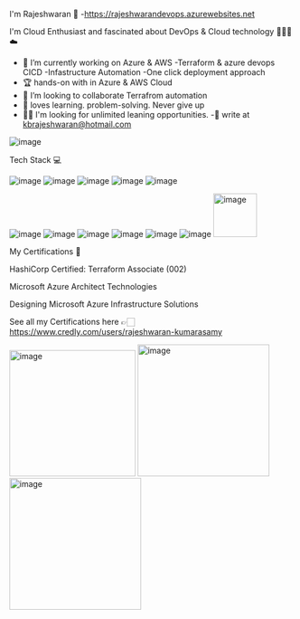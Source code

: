  I'm Rajeshwaran 👋 -https://rajeshwarandevops.azurewebsites.net
                                                      
 I'm  Cloud Enthusiast and fascinated about DevOps & Cloud technology 👨🏻‍💻 ☁️

- 🔭 I’m currently working on Azure & AWS -Terraform & azure devops CICD -Infastructure Automation  -One click deployment approach
- 🏆 hands-on with in Azure & AWS Cloud
- 👯 I’m looking to collaborate Terrafrom automation
- 💙 loves learning. problem-solving. Never give up 
- 👐🏻 I'm looking for unlimited leaning opportunities.
-📧 write at kbrajeshwaran@hotmail.com



 ![image](https://user-images.githubusercontent.com/112589969/189554207-2f325955-9793-4e21-be4a-10e34d0042ae.png)

 
 
 Tech Stack 💻
 
 ![image](https://user-images.githubusercontent.com/112589969/187800729-007bf264-48c5-471b-9d14-9de6b616c0c0.png)
 ![image](https://user-images.githubusercontent.com/112589969/187800586-d741d3f4-bcfb-4907-90df-7949fe3d102f.png)
![image](https://user-images.githubusercontent.com/112589969/187800615-c9c67017-3933-4f37-933c-e343ea8934ee.png)
![image](https://user-images.githubusercontent.com/112589969/187800635-d7b15daf-b790-4ce8-be24-375d4992d39e.png)
![image](https://user-images.githubusercontent.com/112589969/187800814-b315ce4f-cf09-471c-9370-5b49f9177a11.png)

![image](https://user-images.githubusercontent.com/112589969/187800674-305da374-c3dd-4a51-993c-3dcd7b863f23.png)
![image](https://user-images.githubusercontent.com/112589969/187800693-4b25425f-53df-4e3a-b861-2f4b99dc7e29.png)
![image](https://user-images.githubusercontent.com/112589969/187800712-d2a977d2-e28b-4fd0-9b7b-7eec1ec643b1.png)
![image](https://user-images.githubusercontent.com/112589969/187802673-f8629d42-16f1-4970-adcd-851e1ecf5048.png)
![image](https://user-images.githubusercontent.com/112589969/187800765-c35bce63-1074-481f-b7a2-87b3d47d5b72.png)
![image](https://user-images.githubusercontent.com/112589969/187800851-c4de40d3-300e-4ab6-a36e-48afa56fb224.png)
<img width="77" alt="image" src="https://user-images.githubusercontent.com/112589969/187802903-98361373-15e1-4f67-9db3-43ecb6c2b6aa.png">


My Certifications 🏅

HashiCorp Certified: Terraform Associate (002)

Microsoft Azure Architect Technologies

Designing Microsoft Azure Infrastructure Solutions

See all my Certifications here 👉🏻 https://www.credly.com/users/rajeshwaran-kumarasamy

<img width="223" alt="image" src="https://user-images.githubusercontent.com/112589969/187801023-73b85627-4c55-41a7-848f-1a0842882a83.png">
<img width="233" alt="image" src="https://user-images.githubusercontent.com/112589969/187801075-9859abe7-f5ba-4c75-8211-0796ab7468ab.png">
<img width="233" alt="image" src="https://images.credly.com/size/680x680/images/9d7dc4c0-5681-41fc-b96b-26e9157786d7/image.png">

